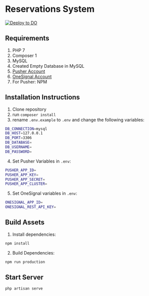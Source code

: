 # Reservations System

[![Deploy to DO](https://www.deploytodo.com/do-btn-blue.svg)](https://cloud.digitalocean.com/apps/new?repo=https://github.com/shahednasser/reservations-system/tree/master)

## Requirements

1. PHP 7
2. Composer 1
3. MySQL
4. Created Empty Database in MySQL
5. [Pusher Account](https://pusher.com/)
6. [OneSignal Account](https://onesignal.com/)
7. For Pusher: NPM

## Installation Instructions

1. Clone repository
2. run `composer install`
3. rename `.env.example` to `.env` and change the following variables:

```bash
DB_CONNECTION=mysql
DB_HOST=127.0.0.1
DB_PORT=3306
DB_DATABASE=
DB_USERNAME=
DB_PASSWORD=
```

4. Set Pusher Variables in `.env`:

```bash
PUSHER_APP_ID=
PUSHER_APP_KEY=
PUSHER_APP_SECRET=
PUSHER_APP_CLUSTER=
```

5. Set OneSignal variables in `.env`:

```bash
ONESIGNAL_APP_ID=
ONESIGNAL_REST_API_KEY=
```

## Build Assets

1. Install dependencies:

```bash
npm install
```

2. Build Dependencies:

```bash
npm run production
```

## Start Server

```bash
php artisan serve
```